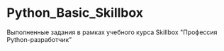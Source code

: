 # Python_Basic_Skillbox
Выполненные задания в рамках учебного курса Skillbox "Профессия Python-разработчик"
